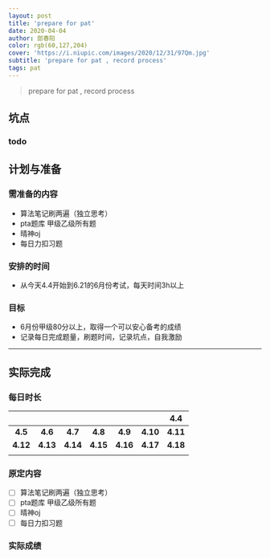 ```yaml
---
layout: post
title: 'prepare for pat'
date: 2020-04-04
author: 郎春阳
color: rgb(60,127,204)
cover: 'https://i.niupic.com/images/2020/12/31/97Qm.jpg'
subtitle: 'prepare for pat , record process'
tags: pat
---
```



> prepare for pat , record process


## 坑点

### todo



## 计划与准备

### 需准备的内容

- 算法笔记刷两遍（独立思考）
- pta题库 甲级乙级所有题
- 晴神oj
- 每日力扣习题

### 安排的时间

- 从今天4.4开始到6.21的6月份考试，每天时间3h以上

### 目标

- 6月份甲级80分以上，取得一个可以安心备考的成绩
- 记录每日完成题量，刷题时间，记录坑点，自我激励

------

## 实际完成

### 每日时长

|          |          |          |          |          |          |   4.4    |
| :------: | :------: | :------: | :------: | :------: | :------: | :------: |
| **4.5**  | **4.6**  | **4.7**  | **4.8**  | **4.9**  | **4.10** | **4.11** |
| **4.12** | **4.13** | **4.14** | **4.15** | **4.16** | **4.17** | **4.18** |
|          |          |          |          |          |          |          |

### 原定内容

- [ ] 算法笔记刷两遍（独立思考）
- [ ] pta题库 甲级乙级所有题
- [ ] 晴神oj
- [ ] 每日力扣习题

### 实际成绩

